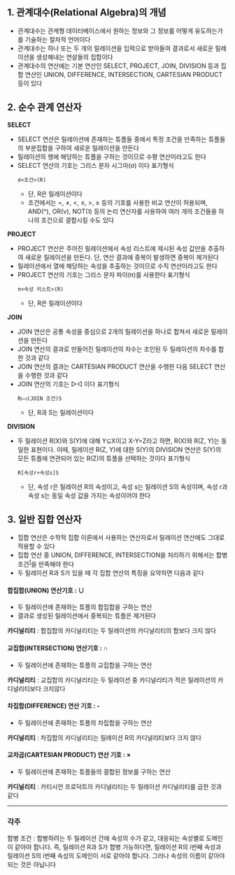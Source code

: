 ## 1. 관계대수(Relational Algebra)의 개념
- 관계대수는 관계형 데이터베이스에서 원하는 정보와 그 정보를 어떻게 유도하는가를 기술하는 절차적 언어이다
- 관계대수는 하나 또는 두 개의 릴레이션을 입력으로 받아들여 결과로서 새로운 릴레이션을 생성해내는 연살들의 집합이다
- 관계대수의 연산에는 기본 연산인 SELECT, PROJECT, JOIN, DIVISION 등과 집합 연산인 UNION, DIFFERENCE, INTERSECTION, CARTESIAN PRODUCT 등이 있다

## 2. 순수 관계 연산자
**SELECT**
- SELECT 연산은 릴레이션에 존재하는 튜플들 중에서 특정 조건을 만족하는 튜플들의 부분집합을 구하여 새로운 릴레이션을 만든다
- 릴레이션의 행에 해당하는 튜플을 구하는 것이므로 수평 연산이라고도 한다
- SELECT 연산의 기호는 그리스 문자 시그마(σ) 이다
  표기형식
  ```
  σ<조건>(R)
  ```
  + 단, R은 릴레이션이다
  + 조건에서는 =, ≠, <, ≤, >, ≥ 등의 기호를 사용한 비교 연산이 허용되며, AND(^), OR(ν), NOT(˥) 등의 논리 연산자를 사용하여 여러 개의 조건들을 하나의 조건으로 결합시킬 수도 있다

**PROJECT**
- PROJECT 연산은 주어진 릴레이션에서 속성 리스트에 제시된 속성 값만을 추출하여 새로운 릴레이션을 만든다. 단, 연산 결과에 중복이 발생하면 중복이 제거된다
- 릴레이션에서 열에 해당하는 속성을 추출하는 것이므로 수직 연산이라고도 한다
- PROJECT 연산의 기호는 그리스 문자 파이(π)를 사용한다
  표기형식
  ```
  π<속성 리스트>(R)
  ```
  + 단, R은 릴레이션이다

**JOIN**
- JOIN 연산은 공통 속성을 중심으로 2개의 릴레이션을 하나로 합쳐서 새로운 릴레이션을 만든다
- JOIN 연산의 결과로 만들어진 릴레이션의 차수는 조인된 두 릴레이션의 차수를 합한 것과 같다
- JOIN 연산의 결과는 CARTESIAN PRODUCT 연산을 수행한 다음 SELECT 연산을 수행한 것과 같다
- JOIN 연산의 기호는 ▷◁ 이다
  표기형식
  ```
  R▷◁(JOIN 조건)S
  ```
  + 단, R과 S는 릴레이션이다


**DIVISION**
- 두 릴레이션 R(X)와 S(Y)에 대해 Y⊆X이고 X-Y=Z라고 하면, R(X)와 R(Z, Y)는 동일한 표현이다. 이때, 릴레이션 R(Z, Y)에 대한 S(Y)의 DIVISION 연산은 S(Y)의 모든 튜플에 연관되어 있는 R(Z)의 튜플을 선택하는 것이다
  표기형식
  ```
  R[속성r÷속성s]S
  ```
  - 단, 속성 r은 릴레이션 R의 속성이고, 속성 s는 릴레이션 S의 속성이며, 속성 r과 속성 s는 동일 속성 값을 가지는 속성이어야 한다

## 3. 일반 집합 연산자
- 집합 연산은 수학적 집합 이론에서 사용하는 연산자로서 릴레이션 연산에도 그대로 적용할 수 있다
- 집합 연산 중 UNION, DIFFERENCE, INTERSECTION을 처리하기 위해서는 합병 조건<sup>[1](sup1)</sup>을 만족해야 한다
- 두 릴레이션 R과 S가 있을 때 각 집합 연산의 특징을 요약하면 다음과 같다

#### 합집합(UNION) 연산기호 : ∪
- 두 릴레이션에 존재하는 튜플의 합집합을 구하는 연산
- 결과로 생성된 릴레이션에서 중복되는 튜플은 제거된다

**카디널리티** : 합집합의 카디널리티는 두 릴레이션의 카디널리티의 합보다 크지 않다

#### 교집합(INTERSECTION) 연산기호 : ∩
- 두 릴레이션에 존재하는 튜플의 교집합을 구하는 연산

**카디널리티** : 교집합의 카디널리티는 두 릴레이션 중 카디널리티가 적은 릴레이션의 카디널리티보다 크지않다

#### 차집합(DIFFERENCE) 연산 기호 : -
- 두 릴레이션에 존재하는 튜플의 차집합을 구하는 연산

**카디널리티** : 차집합의 카디널리티는 릴레이션 R의 카디널리티보다 크지 않다

#### 교차곱(CARTESIAN PRODUCT) 연산 기호 : ×
- 두 릴레이션에 존재하는 튜플들의 결합된 정보를 구하는 연산

**카디널리티** : 카티시언 프로덕트의 카디널리티는 두 릴레이션 카디널리티를 곱한 것과 같다


---
### 각주

<a name="sup1">합병 조건</a> : 합병하려는 두 릴레이션 간에 속성의 수가 같고, 대응되는 속성별로 도메인이 같아야 합니다. 즉, 릴레이션 R과 S가 합병 가능하다면, 릴레이션 R의 i번째 속성과 릴레이션 S의 i번째 속성의 도메인이 서로 같아야 합니다. 그러나 속성의 이름이 같아야 되는 것은 아닙니다